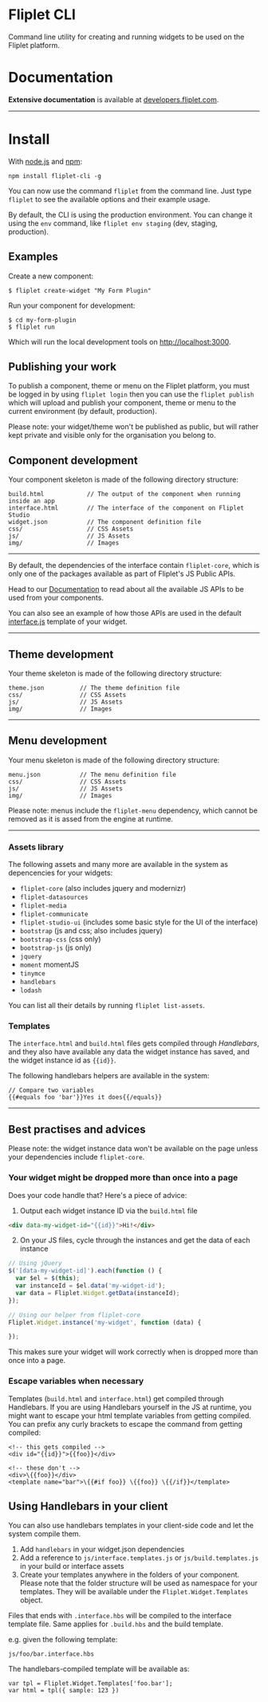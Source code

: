 # Fliplet CLI
Command line utility for creating and running widgets to be used on the Fliplet platform.

# Documentation

**Extensive documentation** is available at [developers.fliplet.com](http://developers.fliplet.com).

---

# Install
With [node.js](http://nodejs.org/) and [npm](http://github.com/isaacs/npm):

```
npm install fliplet-cli -g
```

You can now use the command `fliplet` from the command line. Just type `fliplet` to see the available options and their example usage.

By default, the CLI is using the production environment. You can change it using the `env` command, like `fliplet env staging` (dev, staging, production).

## Examples

Create a new component:

```
$ fliplet create-widget "My Form Plugin"
```

Run your component for development:

```
$ cd my-form-plugin
$ fliplet run
```

Which will run the local development tools on [http://localhost:3000](http://localhost:3000).

## Publishing your work

To publish a component, theme or menu on the Fliplet platform, you must be logged in by using `fliplet login` then you can use the `fliplet publish` which will upload and publish your component, theme or menu to the current environment (by default, production).

Please note: your widget/theme won't be published as public, but will rather kept private and visible only for the organisation you belong to.


## Component development

Your component skeleton is made of the following directory structure:

```
build.html            // The output of the component when running inside an app
interface.html        // The interface of the component on Fliplet Studio
widget.json           // The component definition file
css/                  // CSS Assets
js/                   // JS Assets
img/                  // Images
```

---

By default, the dependencies of the interface contain `fliplet-core`, which is only one of the packages available as part of Fliplet's JS Public APIs.

Head to our [Documentation](http://developers.fliplet.com/) to read about all the available JS APIs to be used from your components.

You can also see an example of how those APIs are used in the default [interface.js](https://github.com/Fliplet/fliplet-cli/blob/master/widget-template/js/interface.js) template of your widget.

---

## Theme development

Your theme skeleton is made of the following directory structure:

```
theme.json          // The theme definition file
css/                // CSS Assets
js/                 // JS Assets
img/                // Images
```

---

## Menu development

Your menu skeleton is made of the following directory structure:

```
menu.json           // The menu definition file
css/                // CSS Assets
js/                 // JS Assets
img/                // Images
```

Please note: menus include the `fliplet-menu` dependency, which cannot be removed as it is assed from the engine at runtime.

---

### Assets library

The following assets and many more are available in the system as depencencies for your widgets:

- `fliplet-core` (also includes jquery and modernizr)
- `fliplet-datasources`
- `fliplet-media`
- `fliplet-communicate`
- `fliplet-studio-ui` (includes some basic style for the UI of the interface)
- `bootstrap` (js and css; also includes jquery)
- `bootstrap-css` (css only)
- `bootstrap-js` (js only)
- `jquery`
- `moment` momentJS
- `tinymce`
- `handlebars`
- `lodash`

You can list all their details by running `fliplet list-assets`.

### Templates

The `interface.html` and `build.html` files gets compiled through *Handlebars*, and they also have available any data the widget instance has saved, and the widget instance id as `{{id}}`.

The following handlebars helpers are available in the system:

```
// Compare two variables
{{#equals foo 'bar'}}Yes it does{{/equals}}
```

---

## Best practises and advices

Please note: the widget instance data won't be available on the page unless your dependencies include `fliplet-core`.

### Your widget might be dropped more than once into a page

Does your code handle that? Here's a piece of advice:

1. Output each widget instance ID via the `build.html` file

```html
<div data-my-widget-id="{{id}}">Hi!</div>
```

2. On your JS files, cycle through the instances and get the data of each instance

```js
// Using jQuery
$('[data-my-widget-id]').each(function () {
  var $el = $(this);
  var instanceId = $el.data('my-widget-id');
  var data = Fliplet.Widget.getData(instanceId);
});

// Using our helper from fliplet-core
Fliplet.Widget.instance('my-widget', function (data) {

});
```

This makes sure your widget will work correctly when is dropped more than once into a page.

### Escape variables when necessary

Templates (`build.html` and `interface.html`) get compiled through Handlebars. If you are using Handlebars yourself in the JS at runtime, you might want to escape your html template variables from getting compiled. You can prefix any curly brackets to escape the command from getting compiled:

```
<!-- this gets compiled -->
<div id="{{id}}">{{foo}}</div>

<!-- these don't -->
<div>\{{foo}}</div>
<template name="bar">\{{#if foo}} \{{foo}} \{{/if}}</template>
```

## Using Handlebars in your client

You can also use handlebars templates in your client-side code and let the system compile them.

1. Add `handlebars` in your widget.json dependencies
2. Add a reference to `js/interface.templates.js` or `js/build.templates.js` in your build or interface assets
3. Create your templates anywhere in the folders of your component. Please note that the folder structure will be used as namespace for your templates. They will be available under the `Fliplet.Widget.Templates` object.

Files that ends with `.interface.hbs` will be compiled to the interface template file. Same applies for `.build.hbs` and the build template.

e.g. given the following template:

```
js/foo/bar.interface.hbs
```

The handlebars-compiled template will be available as:

```
var tpl = Fliplet.Widget.Templates['foo.bar'];
var html = tpl({ sample: 123 })
```
